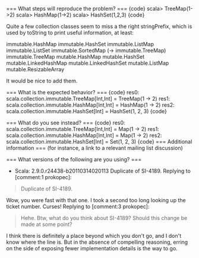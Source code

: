 === What steps will reproduce the problem? ===
{code}
scala> TreeMap(1->2)
scala> HashMap(1->2)
scala> HashSet(1,2,3)
{code} 

Quite a few collection classes seem to miss a the right stringPrefix, which is used by toString to print useful information, at least:

immutable.HashMap
immutable.HashSet
immutable.ListMap
immutable.ListSet
immutable.SortedMap (-> immutable.TreeMap)
immutable.TreeMap
mutable.HashMap
mutable.HashSet
mutable.LinkedHashMap
mutable.LinkedHashSet
mutable.ListMap
mutable.ResizableArray

It would be nice to add them.

=== What is the expected behavior? ===
{code}
res0: scala.collection.immutable.TreeMap[Int,Int] = TreeMap(1 -> 2)
res1: scala.collection.immutable.HashMap[Int,Int] = HashMap(1 -> 2)
res2: scala.collection.immutable.HashSet[Int] = HashSet(1, 2, 3)
{code}

=== What do you see instead? ===
{code}
res0: scala.collection.immutable.TreeMap[Int,Int] = Map(1 -> 2)
res1: scala.collection.immutable.HashMap[Int,Int] = Map(1 -> 2)
res2: scala.collection.immutable.HashSet[Int] = Set(1, 2, 3)
{code}
=== Additional information ===
(for instance, a link to a relevant mailing list discussion)

=== What versions of the following are you using? ===
  - Scala: 2.9.0.r24438-b20110314020113
Duplicate of SI-4189.
Replying to [comment:1 prokopec]:
> Duplicate of SI-4189.

Wow, you were fast with that one.  I took a second too long looking up the ticket number.  Curses!
Replying to [comment:3 prokopec]:
> Hehe. Btw, what do you think about SI-4189? Should this change be made at some point?

I think there is definitely a place beyond which you don't go, and I don't know where the line is.  But in the absence of compelling reasoning, erring on the side of exposing fewer implementation details is the way to go.
